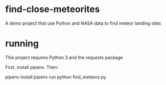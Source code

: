 # find-close-meteorites
A demo project that use Python and NASA data to find meteor landing sites

# running
This project requires Python 3 and the requests package

First, install pipenv. Then:

pipenv install
pipenv run python  find_meteors.py
